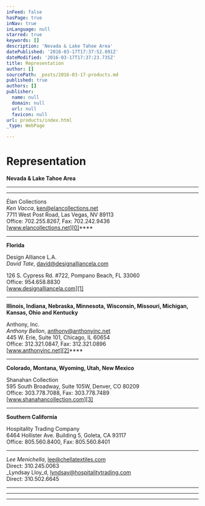 ```yaml
---
inFeed: false
hasPage: true
inNav: true
inLanguage: null
starred: true
keywords: []
description: 'Nevada & Lake Tahoe Area'
datePublished: '2016-03-17T17:37:52.891Z'
dateModified: '2016-03-17T17:37:23.735Z'
title: Representation
author: []
sourcePath: _posts/2016-03-17-products.md
published: true
authors: []
publisher:
  name: null
  domain: null
  url: null
  favicon: null
url: products/index.html
_type: WebPage

---
```

# Representation

**Nevada & Lake Tahoe Area**

****

****

Élan Collections  
_Ken Vacca_, ken@elancollections.net  
7711 West Post Road, Las Vegas, NV 89113  
Office: 702.255.8267, Fax: 702.242.9436  
[www.elancollections.net][0]****

****

**Florida**

Design Alliance L.A.  
_David Tate_, david@designalliancela.com
  
126 S. Cypress Rd. \#722, 
Pompano Beach, FL 33060  
Office: 954.658.8830  
[www.designalliancela.com][1]

****

**Illinois, Indiana, Nebraska, Minnesota, Wisconsin, Missouri, Michigan, Kansas, Ohio and Kentucky**

Anthony, Inc.  
_Anthony Bellon_, anthony@anthonyinc.net  
445 W. Erie, Suite 101, Chicago, IL 60654  
Office: 312.321.0847, Fax: 312.321.0896  
[www.anthonyinc.net][2]****

****

**Colorado, Montana, Wyoming, Utah, New Mexico**

Shanahan Collection  
595 South Broadway, Suite 105W, Denver, CO 80209  
Office: 303.778.7088, Fax: 303.778.7489  
[www.shanahancollection.com][3]

****

**Southern California**

Hospitality Trading Company  
6464 Hollister Ave. Building 5, Goleta, CA 93117  
Office: 805.560.8400, Fax: 805.560.8401

****

_Lee Menichella_, lee@chellatextiles.com  
Direct: 310.245.0063  
_Lyndsay Lloy_d, lyndsay@hospitalitytrading.com  
Direct: 310.502.6645

****

****

****

[0]: www.elancollections.net
[1]: www.designalliancela.com/placeswego.html
[2]: www.anthonyinc.net
[3]: www.shanahancollection.com